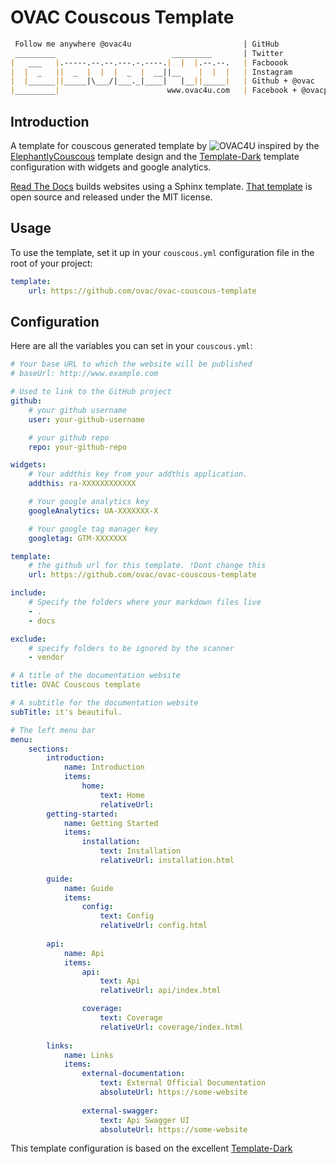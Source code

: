# OVAC Couscous Template


```md
 Follow me anywhere @ovac4u                         | GitHub
 _________                          _________       | Twitter
|   ___   |.-----.--.--.---.-.----.|  |  |.--.--.   | Facboook
|  |  _   ||  _  |  |  |  _  |  __||__    |  |  |   | Instagram
|  |______||_____|\___/|___._|____|   |__||_____|   | Github + @ovac
|_________|                        www.ovac4u.com   | Facebook + @ovacposts
```


## Introduction
A template for couscous generated template by ![OVAC4U](`https://github.com/ovac/ovac-couscous-template`) inspired by the [ElephantlyCouscous](https://github.com/elephantly/ElephantlyCouscous) template design and the [Template-Dark](https://github.com/CouscousPHP/Template-Dark) template configuration with widgets and google analytics.

[Read The Docs](https://readthedocs.org/) builds websites using a Sphinx template. [That template](https://github.com/snide/sphinx_rtd_template) is open source and released under the MIT license.



## Usage

To use the template, set it up in your `couscous.yml` configuration file in the root of your project:

```yaml
template:
    url: https://github.com/ovac/ovac-couscous-template
```

## Configuration

Here are all the variables you can set in your `couscous.yml`:

```yaml
# Your base URL to which the website will be published
# baseUrl: http://www.example.com

# Used to link to the GitHub project
github:
    # your github username
    user: your-github-username

    # your github repo
    repo: your-github-repo

widgets:
    # Your addthis key from your addthis application.
    addthis: ra-XXXXXXXXXXXX

    # Your google analytics key
    googleAnalytics: UA-XXXXXXX-X

    # Your google tag manager key
    googletag: GTM-XXXXXXX

template:
    # the github url for this template. !Dont change this
    url: https://github.com/ovac/ovac-couscous-template

include:
    # Specify the folders where your markdown files live
    - .
    - docs

exclude:
    # specify folders to be ignored by the scanner
    - vendor

# A title of the documentation website
title: OVAC Couscous template

# A subtitle for the documentation website
subTitle: it's beautiful.

# The left menu bar
menu:
    sections:
        introduction:
            name: Introduction
            items:
                home:
                    text: Home
                    relativeUrl:
        getting-started:
            name: Getting Started
            items:
                installation:
                    text: Installation
                    relativeUrl: installation.html
        
        guide:
            name: Guide
            items:
                config:
                    text: Config
                    relativeUrl: config.html
        
        api:
            name: Api
            items:
                api:
                    text: Api
                    relativeUrl: api/index.html

                coverage:
                    text: Coverage
                    relativeUrl: coverage/index.html
        
        links:
            name: Links
            items:
                external-documentation:
                    text: External Official Documentation
                    absoluteUrl: https://some-website
                
                external-swagger:
                    text: Api Swagger UI
                    absoluteUrl: https://some-website
```

This template configuration is based on the excellent [Template-Dark](https://github.com/CouscousPHP/Template-Dark)


